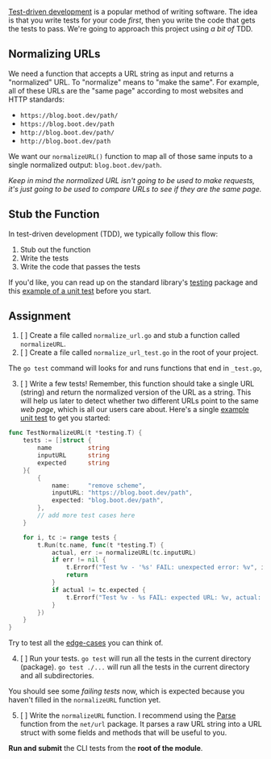 [Test-driven development](https://en.wikipedia.org/wiki/Test-driven_development) is a popular method of writing software. The idea is that you write tests for your code _first_, then you write the code that gets the tests to pass. We're going to approach this project using _a bit of_ TDD.

## Normalizing URLs

We need a function that accepts a URL string as input and returns a "normalized" URL. To "normalize" means to "make the same". For example, all of these URLs are the "same page" according to most websites and HTTP standards:

- `https://blog.boot.dev/path/`
- `https://blog.boot.dev/path`
- `http://blog.boot.dev/path/`
- `http://blog.boot.dev/path`

We want our `normalizeURL()` function to map all of those same inputs to a single normalized output: `blog.boot.dev/path`.

_Keep in mind the normalized URL isn't going to be used to make requests, it's just going to be used to compare URLs to see if they are the same page._

## Stub the Function

In test-driven development (TDD), we typically follow this flow:

1. Stub out the function
2. Write the tests
3. Write the code that passes the tests

If you'd like, you can read up on the standard library's [testing](https://pkg.go.dev/testing#pkg-overview) package and this [example of a unit test](https://go.dev/doc/tutorial/add-a-test) before you start.

## Assignment

1. [ ] Create a file called `normalize_url.go` and stub a function called `normalizeURL`.
2. [ ] Create a file called `normalize_url_test.go` in the root of your project.

The `go test` command will looks for and runs functions that end in `_test.go`,

3. [ ] Write a few tests! Remember, this function should take a single URL (string) and return the normalized version of the URL as a string. This will help us later to detect whether two different URLs point to the same _web page_, which is all our users care about. Here's a single [example unit test](https://dave.cheney.net/2019/05/07/prefer-table-driven-tests) to get you started:

```go
func TestNormalizeURL(t *testing.T) {
	tests := []struct {
		name          string
		inputURL      string
		expected      string
	}{
		{
			name:     "remove scheme",
			inputURL: "https://blog.boot.dev/path",
			expected: "blog.boot.dev/path",
		},
        // add more test cases here
	}

	for i, tc := range tests {
		t.Run(tc.name, func(t *testing.T) {
			actual, err := normalizeURL(tc.inputURL)
			if err != nil {
				t.Errorf("Test %v - '%s' FAIL: unexpected error: %v", i, tc.name, err)
				return
			}
			if actual != tc.expected {
				t.Errorf("Test %v - %s FAIL: expected URL: %v, actual: %v", i, tc.name, tc.expected, actual)
			}
		})
	}
}
```

Try to test all the [edge-cases](https://en.wikipedia.org/wiki/Edge_case) you can think of.

4. [ ] Run your tests. `go test` will run all the tests in the current directory (package). `go test ./...` will run all the tests in the current directory and all subdirectories.

You should see some _failing tests_ now, which is expected because you haven't filled in the `normalizeURL` function yet.

5. [ ] Write the `normalizeURL` function. I recommend using the [Parse](https://pkg.go.dev/net/url#Parse) function from the `net/url` package. It parses a raw URL string into a URL struct with some fields and methods that will be useful to you.

**Run and submit** the CLI tests from the **root of the module**.